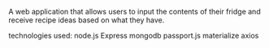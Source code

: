 A web application that allows users to input the contents of their fridge and receive recipe ideas based on what they have.

technologies used:
node.js
Express
mongodb
passport.js
materialize
axios

